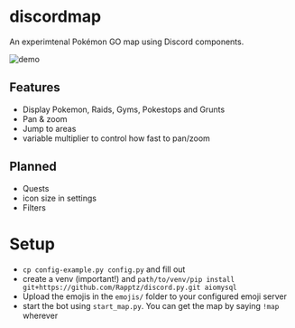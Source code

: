 # discordmap

An experimtenal Pokémon GO map using Discord components.

![demo](https://cdn.discordapp.com/attachments/523253670700122144/880930702051405905/vHkLFO0kUy.gif)

## Features
- Display Pokemon, Raids, Gyms, Pokestops and Grunts
- Pan & zoom
- Jump to areas
- variable multiplier to control how fast to pan/zoom

## Planned
- Quests
- icon size in settings
- Filters

# Setup
- `cp config-example.py config.py` and fill out
- create a venv (important!) and `path/to/venv/pip install git+https://github.com/Rapptz/discord.py.git aiomysql`
- Upload the emojis in the `emojis/` folder to your configured emoji server
- start the bot using `start_map.py`. You can get the map by saying `!map` wherever

